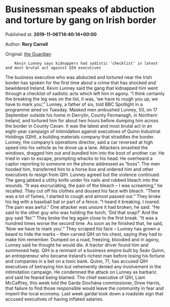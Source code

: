 
# Businessman speaks of abduction and torture by gang on Irish border

Published at: **2019-11-06T14:40:14+00:00**

Author: **Rory Carroll**

Original: [the Guardian](https://www.theguardian.com/world/2019/nov/06/businessman-speaks-of-abduction-and-torture-by-gang-on-irish-border)


        Kevin Lunney says kidnappers had sadistic ‘checklist’ in latest and most brutal act against QIH executives
      
The business executive who was abducted and tortured near the Irish border has spoken for the first time about a crime that has shocked and bewildered Ireland.
Kevin Lunney said the gang that kidnapped him went through a checklist of sadistic acts which left him in agony.
“I think certainly the breaking the leg was on the list, it was, ‘we have to rough you up, we have to mark you’,” Lunney, a father of six, told BBC Spotlight in a programme aired on Tuesday.
Masked men ambushed Lunney, 50, on 17 September outside his home in Derrylin, County Fermanagh, in Northern Ireland, and tortured him for about two hours before dumping him across the border in County Cavan.
It was the latest and most brutal act in an eight-year campaign of intimidation against executives of Quinn Industrial Holdings (QIH), a building materials company that straddles the border.
Lunney, the company’s operations director, said a car reversed at high speed into his vehicle as he drove up a lane. Attackers smashed the windows, dragged him out and bundled him into the boot of another car. He tried in vain to escape, prompting whacks to his head. He overheard a captor reporting to someone on the phone addressed as “boss”.
The men hooded him, transferred him to a horse box and ordered him and other executives to resign from QIH. Lunney agreed but the violence continued.
The gang jabbed a utility knife under his nails and rubbed bleach into the wounds. “It was excruciating, the pain of the bleach – I was screaming,” he recalled.
They cut off his clothes and doused his face with bleach. “There was a lot of fumes, I started to cough and almost passed out.”
They broke his leg with a baseball bat or part of a fence. “I heard it breaking. I roared. The pain was awful.” One attacker was unsure it had broken, he said. “He said to the other guy who was holding the torch, ‘Did that snap?’ And the guy said ‘No’.” They broke the leg again close to the first break. “It was a hundred times worse the second time. As soon as he finished that, he said, ‘Now we have to mark you’.”
They scraped his face – Lunney has grown a beard to hide the marks – then carved QIH on his chest, saying they had to make him remember. Dumped on a road, freezing, bloodied and in agony, Lunney said he thought he would die. A tractor driver found him and summoned help.
QIH is a remnant of a business empire built by Seán Quinn, an entrepreneur who became Ireland’s richest man before losing his fortune and companies in a bet on a toxic bank.
Quinn, 71, has accused QIH executives of betraying him but vehemently denied any involvement in the intimidation campaign. He condemned the attack on Lunney as barbaric and said he feared being blamed.
The chief executive of QIH, Liam McCaffrey, this week told the Garda Síochána commissioner, Drew Harris, that failure to find those responsible would leave the community in fear and imperil the local economy.
Last week gardaí took down a roadside sign that accused executives of having inflated salaries.
